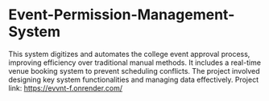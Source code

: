 # Event-Permission-Management-System
This system digitizes and automates the college event approval process, improving efficiency over traditional manual methods. It includes a real-time venue booking system to prevent scheduling conflicts. The project involved designing key system functionalities and managing data effectively.
Project link: https://evvnt-f.onrender.com/
